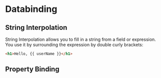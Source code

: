 # Databinding

## String Interpolation
String Interpolation allows you to fill in a string from a field or expression. You use it by surrounding the expression by double curly brackets:
```html
<h1>Hello, {{ userName }}</h1>
```

## Property Binding
